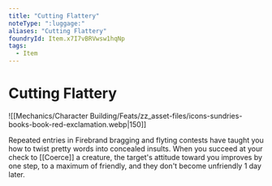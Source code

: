 ```yaml
---
title: "Cutting Flattery"
noteType: ":luggage:"
aliases: "Cutting Flattery"
foundryId: Item.x7I7vBRVwsw1hqNp
tags:
  - Item
---
```


# Cutting Flattery
![[Mechanics/Character Building/Feats/zz_asset-files/icons-sundries-books-book-red-exclamation.webp|150]]

Repeated entries in Firebrand bragging and flyting contests have taught you how to twist pretty words into concealed insults. When you succeed at your check to [[Coerce]] a creature, the target's attitude toward you improves by one step, to a maximum of friendly, and they don't become unfriendly 1 day later.
